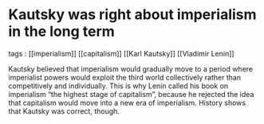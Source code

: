 # Kautsky was right about imperialism in the long term

tags
: [[imperialism]] [[capitalism]] [[Karl Kautsky]] [[Vladimir Lenin]]

Kautsky believed that imperialism would gradually move to a period where imperialist powers would exploit the third world collectively rather than competitively and individually. This is why Lenin called his book on imperialism &ldquo;the highest stage of capitalism&rdquo;, because he rejected the idea that capitalism would move into a new era of imperialism. History shows that Kautsky was correct, though.

